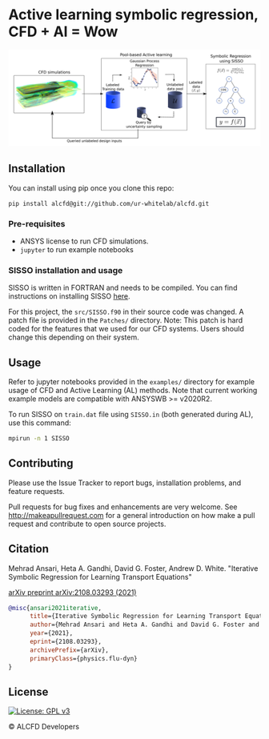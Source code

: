 # Active learning symbolic regression, CFD + AI = Wow

<img src="img/concept.png">

## Installation

You can install using pip once you clone this repo:
```
pip install alcfd@git://github.com/ur-whitelab/alcfd.git
```

### Pre-requisites
- ANSYS license to run CFD simulations. 
- `jupyter` to run example notebooks 

### SISSO installation and usage
SISSO is written in FORTRAN and needs to be compiled. You can find instructions on installing SISSO [here](https://github.com/rouyang2017/SISSO).

For this project, the `src/SISSO.f90` in their source code was changed. A patch file is provided in the `Patches/` directory. Note: This patch is hard coded for the features that we used for our CFD systems. Users should change this depending on their system.

## Usage 
Refer to jupyter notebooks provided in the `examples/` directory for example usage of CFD and Active Learning (AL) methods. Note that current working example models are compatible with ANSYSWB >= v2020R2.

To run SISSO on `train.dat` file using `SISSO.in` (both generated during AL), use this command:
```bash
mpirun -n 1 SISSO
```

## Contributing
Please use the Issue Tracker to report bugs, installation problems, and feature requests.

Pull requests for bug fixes and enhancements are very welcome. See http://makeapullrequest.com for a general introduction on how make a pull request and contribute to open source projects. 

## Citation

Mehrad Ansari, Heta A. Gandhi, David G. Foster, Andrew D. White. "Iterative Symbolic Regression for Learning Transport Equations"

[arXiv preprint arXiv:2108.03293 (2021)](https://arxiv.org/abs/2108.03293)

```bibtex
@misc{ansari2021iterative,
      title={Iterative Symbolic Regression for Learning Transport Equations}, 
      author={Mehrad Ansari and Heta A. Gandhi and David G. Foster and Andrew D. White},
      year={2021},
      eprint={2108.03293},
      archivePrefix={arXiv},
      primaryClass={physics.flu-dyn}
}
```
## License
[![License: GPL v3](https://img.shields.io/badge/License-GPLv3-blue.svg)](https://www.gnu.org/licenses/gpl-3.0)

&copy; ALCFD Developers
